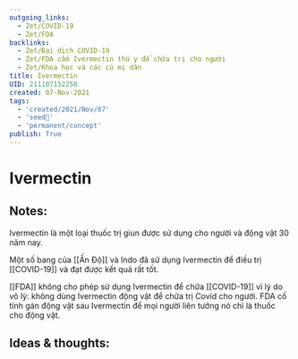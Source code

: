 ```yaml
---
outgoing_links:
  - Zet/COVID-19
  - Zet/FDA
backlinks:
  - Zet/Đại dịch COVID-19
  - Zet/FDA cấm Ivermectin thú y để chữa trị cho người
  - Zet/Khoa học và các cú mị dân
title: Ivermectin
UID: 211107152258
created: 07-Nov-2021
tags:
  - 'created/2021/Nov/07'
  - 'seed🥜'
  - 'permanent/concept'
publish: True
---
```

# Ivermectin

## Notes:
Ivermectin là một loại thuốc trị giun được sử dụng cho người và động vật 30 năm nay.

Một số bang của [[Ấn Độ]] và Indo đã sử dụng Ivermectin để điều trị [[COVID-19]] và đạt được kết quả rất tốt.

[[FDA]] không cho phép sử dụng Ivermectin để chữa [[COVID-19]] vì lý do vô lý: không dùng Ivermectin động vật để chữa trị Covid cho người. FDA cố tính gán động vật sau Ivermectin để mọi người liên tưởng nó chỉ là thuốc cho động vật.

## Ideas & thoughts:


